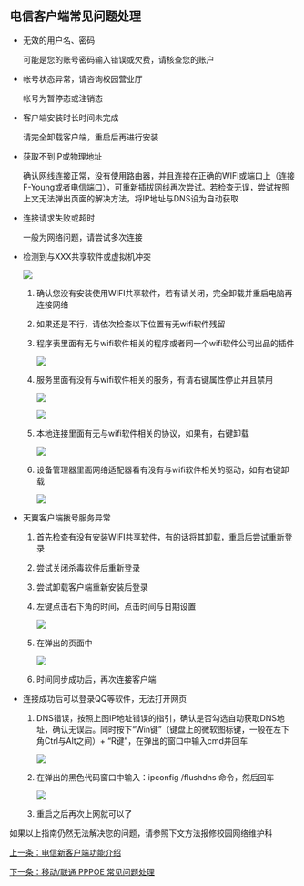 ## 电信客户端常见问题处理

- 无效的用户名、密码

  可能是您的账号密码输入错误或欠费，请核查您的账户
   
- 帐号状态异常，请咨询校园营业厅

  帐号为暂停态或注销态
   
- 客户端安装时长时间未完成

  请完全卸载客户端，重启后再进行安装
   
- 获取不到IP或物理地址

  确认网线连接正常，没有使用路由器，并且连接在正确的WIFI或端口上（连接F-Young或者电信端口），可重新插拔网线再次尝试。若检查无误，尝试按照上文无法弹出页面的解决方法，将IP地址与DNS设为自动获取
   
- 连接请求失败或超时

  一般为网络问题，请尝试多次连接
   
- 检测到与XXX共享软件或虚拟机冲突

  ![](./image/image1.jpg)
   
  1. 确认您没有安装使用WIFI共享软件，若有请关闭，完全卸载并重启电脑再连接网络
   
  2. 如果还是不行，请依次检查以下位置有无wifi软件残留
   
  3. 程序表里面有无与wifi软件相关的程序或者同一个wifi软件公司出品的插件
   
     ![](./image/image2.png)
   
  4. 服务里面有没有与wifi软件相关的服务，有请右键属性停止并且禁用
   
     ![](./image/image3.png)
      
     ![](./image/image4.png)
      
  5. 本地连接里面有无与wifi软件相关的协议，如果有，右键卸载
   
     ![](./image/image5.png)
      
  6. 设备管理器里面网络适配器看有没有与wifi软件相关的驱动，如有右键卸载
   
     ![](./image/image6.png)
      
- 天翼客户端拨号服务异常

  1. 首先检查有没有安装WIFI共享软件，有的话将其卸载，重启后尝试重新登录
   
  2. 尝试关闭杀毒软件后重新登录
   
  3. 尝试卸载客户端重新安装后登录
   
  4. 左键点击右下角的时间，点击时间与日期设置
   
     ![](./image/image7.png)
      
  5. 在弹出的页面中
   
     ![](./image/image8.png)
      
  6. 时间同步成功后，再次连接客户端
   
- 连接成功后可以登录QQ等软件，无法打开网页

  1. DNS错误，按照上图IP地址错误的指引，确认是否勾选自动获取DNS地址，确认无误后。同时按下“Win键”（键盘上的微软图标键，一般在左下角Ctrl与Alt之间）+ “R键”，在弹出的窗口中输入cmd并回车
   
     ![](./image/image9.png)
   
  2. 在弹出的黑色代码窗口中输入：ipconfig /flushdns 命令，然后回车
   
     ![](./image/image10.png)
   
  3. 重启之后再次上网就可以了
   
如果以上指南仍然无法解决您的问题，请参照下文方法报修校园网络维护科

[上一条：电信新客户端功能介绍](/guide/introductionDX)

[下一条：移动/联通 PPPOE 常见问题处理](/guide/repairPPPoE)